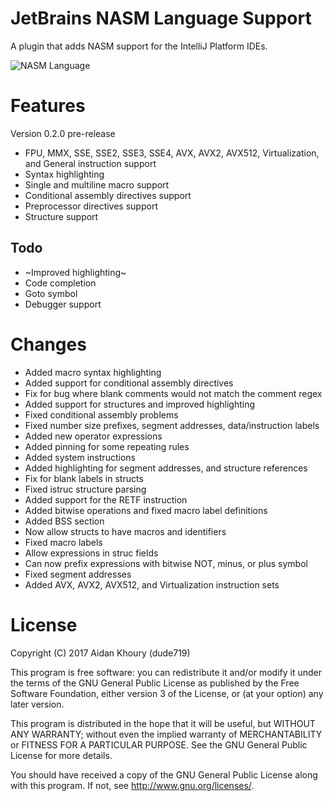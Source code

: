 # JetBrains NASM Language Support

A plugin that adds NASM support for the IntelliJ Platform IDEs.

![NASM Language](http://i.imgur.com/0BW2jL7.png "NASM Language Preview")

# Features

Version 0.2.0 pre-release
- FPU, MMX, SSE, SSE2, SSE3, SSE4, AVX, AVX2, AVX512, Virtualization, and General instruction support
- Syntax highlighting
- Single and multiline macro support
- Conditional assembly directives support
- Preprocessor directives support
- Structure support

## Todo
- ~Improved highlighting~
- Code completion
- Goto symbol
- Debugger support

# Changes

- Added macro syntax highlighting
- Added support for conditional assembly directives
- Fix for bug where blank comments would not match the comment regex
- Added support for structures and improved highlighting
- Fixed conditional assembly problems
- Fixed number size prefixes, segment addresses, data/instruction labels
- Added new operator expressions
- Added pinning for some repeating rules
- Added system instructions
- Added highlighting for segment addresses, and structure references
- Fix for blank labels in structs
- Fixed istruc structure parsing
- Added support for the RETF instruction
- Added bitwise operations and fixed macro label definitions
- Added BSS section
- Now allow structs to have macros and identifiers
- Fixed macro labels
- Allow expressions in struc fields
- Can now prefix expressions with bitwise NOT, minus, or plus symbol
- Fixed segment addresses
- Added AVX, AVX2, AVX512, and Virtualization instruction sets

# License

Copyright (C) 2017 Aidan Khoury (dude719)

This program is free software: you can redistribute it and/or modify it under the terms of the GNU General Public License as published by the Free Software Foundation, either version 3 of the License, or (at your option) any later version.

This program is distributed in the hope that it will be useful, but WITHOUT ANY WARRANTY; without even the implied warranty of MERCHANTABILITY or FITNESS FOR A PARTICULAR PURPOSE. See the GNU General Public License for more details.

You should have received a copy of the GNU General Public License along with this program. If not, see http://www.gnu.org/licenses/.
